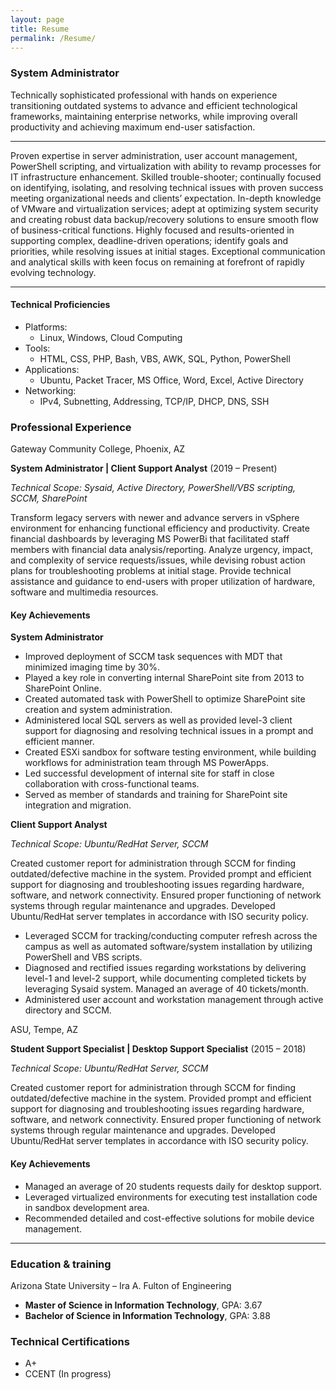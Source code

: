 ```yaml
---
layout: page
title: Resume
permalink: /Resume/
---
```


### System Administrator
Technically sophisticated professional with hands on experience transitioning outdated systems to advance and efficient technological frameworks, maintaining enterprise networks, while improving overall productivity and achieving maximum end-user satisfaction.

***

Proven expertise in server administration, user account management, PowerShell scripting, and virtualization with ability to revamp processes for IT infrastructure enhancement. Skilled trouble-shooter; continually focused on identifying, isolating, and resolving technical issues with proven success meeting organizational needs and clients’ expectation. In-depth knowledge of VMware and virtualization services; adept at optimizing system security and creating robust data backup/recovery solutions to ensure smooth flow of business-critical functions. Highly focused and results-oriented in supporting complex, deadline-driven operations; identify goals and priorities, while resolving issues at initial stages. Exceptional communication and analytical skills with keen focus on remaining at forefront of rapidly evolving technology.

***

#### Technical Proficiencies
* Platforms:
  * Linux, Windows, Cloud Computing
* Tools:
  * HTML, CSS, PHP, Bash, VBS, AWK, SQL, Python, PowerShell
* Applications:
  * Ubuntu, Packet Tracer, MS Office, Word, Excel, Active Directory
* Networking:
  * IPv4, Subnetting, Addressing, TCP/IP, DHCP, DNS, SSH

### Professional Experience
Gateway Community College, Phoenix, AZ

**System Administrator \| Client Support Analyst** (2019 – Present)

*Technical Scope: Sysaid, Active Directory, PowerShell/VBS scripting, SCCM, SharePoint*

Transform legacy servers with newer and advance servers in vSphere environment for enhancing functional efficiency and productivity. Create financial dashboards by leveraging MS PowerBi that facilitated staff members with financial data analysis/reporting. Analyze urgency, impact, and complexity of service requests/issues, while devising robust action plans for troubleshooting problems at initial stage. Provide technical assistance and guidance to end-users with proper utilization of hardware, software and multimedia resources.

#### Key Achievements

**System Administrator**
*	Improved deployment of SCCM task sequences with MDT that minimized imaging time by 30%.
*	Played a key role in converting internal SharePoint site from 2013 to SharePoint Online.
*	Created automated task with PowerShell to optimize SharePoint site creation and system administration.
*	Administered local SQL servers as well as provided level-3 client support for diagnosing and resolving technical issues in a prompt and efficient manner.
*	Created ESXi sandbox for software testing environment, while building workflows for administration team through MS PowerApps.
*	Led successful development of internal site for staff in close collaboration with cross-functional teams.
*	Served as member of standards and training for SharePoint site integration and migration.

**Client Support Analyst**

*Technical Scope: Ubuntu/RedHat Server, SCCM*

Created customer report for administration through SCCM for finding outdated/defective machine in the system. Provided prompt and efficient support for diagnosing and troubleshooting issues regarding hardware, software, and network connectivity. Ensured proper functioning of network systems through regular maintenance and upgrades. Developed Ubuntu/RedHat server templates in accordance with ISO security policy.

*	Leveraged SCCM for tracking/conducting computer refresh across the campus as well as automated software/system installation by utilizing PowerShell and VBS scripts.
*	Diagnosed and rectified issues regarding workstations by delivering level-1 and level-2 support, while documenting completed tickets by leveraging Sysaid system. Managed an average of 40 tickets/month.
*	Administered user account and workstation management through active directory and SCCM.

ASU, Tempe, AZ

**Student Support Specialist \| Desktop Support Specialist** (2015 – 2018)

*Technical Scope: Ubuntu/RedHat Server, SCCM*

Created customer report for administration through SCCM for finding outdated/defective machine in the system. Provided prompt and efficient support for diagnosing and troubleshooting issues regarding hardware, software, and network connectivity. Ensured proper functioning of network systems through regular maintenance and upgrades. Developed Ubuntu/RedHat server templates in accordance with ISO security policy.

#### Key Achievements

*	Managed an average of 20 students requests daily for desktop support.
*	Leveraged virtualized environments for executing test installation code in sandbox development area.
*	Recommended detailed and cost-effective solutions for mobile device management.

***

### Education & training

Arizona State University – Ira A. Fulton of Engineering

* **Master of Science in Information Technology**, GPA: 3.67
* **Bachelor of Science in Information Technology**, GPA: 3.88

### Technical Certifications
* A+
* CCENT (In progress)
